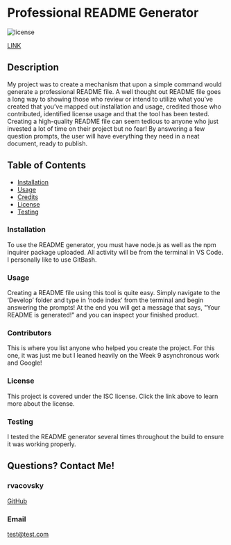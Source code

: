 
  # Professional README Generator
  
  ![license](https://img.shields.io/badge/license-ISC-success.svg)

  <a href="https://opensource.org/licenses/ISC">LINK</a>
    
  ## Description
  My project was to create a mechanism that upon a simple command would generate a professional README file. A well thought out README file goes a long way to showing those who review or intend to utilize what you’ve created that you’ve mapped out installation and usage, credited those who contributed, identified license usage and that the tool has been tested. <br> Creating a high-quality README file can seem tedious to anyone who just invested a lot of time on their project but no fear! By answering a few question prompts, the user will have everything they need in a neat document, ready to publish.
  

  ## Table of Contents
  - [Installation](#installation)
  - [Usage](#usage)
  - [Credits](#contributors)
  - [License](#license)
  - [Testing](#testing)
  
  
  ### Installation
  To use the README generator, you must have node.js as well as the npm inquirer package uploaded. All activity will be from the terminal in VS Code. I personally like to use GitBash.


  ### Usage
  Creating a README file using this tool is quite easy. Simply navigate to the ‘Develop’ folder and type in ‘node index’ from the terminal and begin answering the prompts! At the end you will get a message that says, "Your README is generated!" and you can inspect your finished product.


  ### Contributors
  This is where you list anyone who helped you create the project. For this one, it was just me but I leaned heavily on the Week 9 asynchronous work and Google! 


  ### License
  This project is covered under the ISC license. Click the link above to learn more about the license.


  ### Testing
  I tested the README generator several times throughout  the build to ensure it was working properly. 



  ## Questions? Contact Me!
  ### rvacovsky
  <a href="https://github.com/rvacovsky">GitHub</a>
  ### Email
  test@test.com


